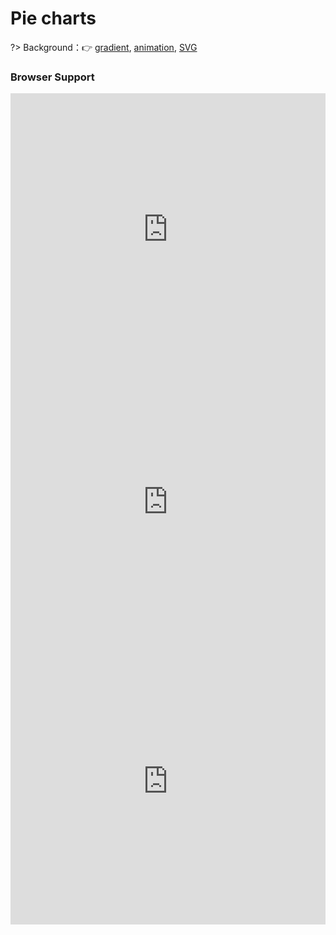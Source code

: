 
# Pie charts

?> Background：:point_right: [gradient](https://developer.mozilla.org/zh-CN/docs/Web/CSS/gradient), [animation](https://developer.mozilla.org/zh-CN/docs/Web/CSS/animation), [SVG](https://developer.mozilla.org/zh-CN/docs/Web/SVG/Tutorial)

<!-- !> stroke-dashoffset = percentage | length | inherit <br> stroke-dasharray = dasharray | inherit -->

<vuep template="#pie-chart"></vuep>

<script v-pre type="text/x-template" id="pie-chart">

<style>
  main{
    width: 100%;
    padding: 60px 0;
  }
  .chart{
    display: flex;
    flex-wrap: wrap;
    justify-content: space-around;
    align-items: center;
    margin-bottom: 29px;
  }
  .chart > p{
    width: 199px;
  }
  .chart > div{
    width: 100px; 
    height: 100px;
    border-radius: 50%;
    background-color: #E8E2D6;
    background-image: linear-gradient(to right, transparent 50%, #b4a078 0);
  }
  .chart:nth-of-type(1) div::before {
    content: "";
    display: block;
    margin-left: 50%;
    height: 100%;
    border-radius: 0 100% 100% 0 / 0 50% 50% 0;
    background-color: inherit;
    transform-origin: 0 50%;
    transform: rotate(.3turn);
  }
  .chart:nth-of-type(2) div::before{
    content: "";
    display: block;
    margin-left: 50%;
    height: 100%;
    border-radius: 0 100% 100% 0 / 0 50% 50% 0;
    background-color: inherit;
    transform-origin: 0 50%;
    animation: pie-chart-spin1 3s linear 1.6 forwards,
                pie-chart-bg1 3s step-end 1 forwards;
  }
  .chart:nth-of-type(3) > div::before{
    content: "";
    display: block;
    margin-left: 50%;
    height: 100%;
    border-radius: 0 100% 100% 0 / 0 50% 50% 0;
    background-color: inherit;
    transform-origin: 0 50%;
    animation: pie-chart-spin1 3s linear 1.6 forwards,
                pie-chart-bg1 3s step-end 1 forwards;
  }
  .chart:nth-of-type(3) > div::before{
    animation-delay: -1.5s;
  }
  svg{
    width: 100px; height: 100px;
    transform: rotate(-90deg);
    background: #E8E2D6;
    border-radius: 50%;
  }
  .chart:nth-of-type(4) svg > circle{
    fill: #E8E2D6;
    stroke: #b4a078;
    stroke-width: 32;
    stroke-dasharray: 0 100;
    animation: pie-chart-fillup 6s linear infinite;
  }
  .chart:nth-of-type(5) svg > circle:nth-of-type(1){
    fill: #fff;
    stroke: #b4a078;
    stroke-width: 32;
    stroke-dasharray: 0 100; /* 36% */
    stroke-dashoffset: -64;
    animation: pie-chart-per1 2s linear 1 forwards;
  }
  .chart:nth-of-type(5) svg > circle:nth-of-type(2){
    fill: transparent; 
    stroke: #cabca0;
    stroke-width: 32;
    stroke-dasharray: 0 100; /* 32% */
    stroke-dashoffset: -32;
    animation: pie-chart-per2 2s linear 1 forwards;
  }
  .chart:nth-of-type(5) svg > circle:nth-of-type(3){
    fill: transparent; 
    stroke: #e1d9c9;
    stroke-width: 32;
    stroke-dasharray: 0 100; /* 32% */
    stroke-dashoffset: 0;
    animation: pie-chart-per3 2s linear 1 forwards;
  }
  @keyframes pie-chart-spin1 {
    to { transform: rotate(.5turn); }
  }
  @keyframes pie-chart-bg1 {
    to { background: #b4a078; }
  }
  @keyframes pie-chart-spin2 {
    to { transform: rotate(.5turn); }
  }
  @keyframes pie-chart-bg2 {
    50% { background: #b4a078; }
  }
  @keyframes pie-chart-fillup{
    to { stroke-dasharray: 100 100; }
  }
  @keyframes pie-chart-per1{
    to { stroke-dasharray: 37 100; }
  }
  @keyframes pie-chart-per2{
    to { stroke-dasharray: 32 100; }
  }
  @keyframes pie-chart-per3{
    to { stroke-dasharray: 32 100; }
  }
</style>
<template>
  <main>
    <div class="chart">
      <p>① rotate()</p>
      <div class="pie"></div>
    </div>
    <div class="chart">
      <p>② css animation</p>
      <div class="pie"></div>
    </div>
    <div class="chart">
      <p>④ start animation from the specified location</p>
      <div class="pie"></div>
    </div>
    <div class="chart">
      <p>⑤ SVG change dasharray to percentage</p>
      <svg viewBox="0 0 32 32">
        <circle r="16" cx="16" cy="16"></circle>
      </svg>
    </div>
    <div class="chart">
      <p>⑥ SVG add multiple colors</p>
      <svg viewBox="0 0 32 32">
        <circle r="16" cx="16" cy="16"></circle>
        <circle r="16" cx="16" cy="16"></circle>
        <circle r="16" cx="16" cy="16"></circle>
      </svg>
    </div>
  </main>
</template>
<script>
</script>
</script>

### Browser Support

<iframe
  width="100%"
  height="436px"
  frameborder="0"
  src="https://caniuse.bitsofco.de/embed/index.html?feat=css-gradients&amp;periods=future_1,current,past_1,past_2,past_3&amp;accessible-colours=false">
</iframe>

<iframe
  width="100%"
  height="436px"
  frameborder="0"
  src="https://caniuse.bitsofco.de/embed/index.html?feat=css-animation&amp;periods=future_1,current,past_1,past_2,past_3&amp;accessible-colours=false">
</iframe>

<iframe
  width="100%"
  height="458px"
  frameborder="0"
  src="https://caniuse.bitsofco.de/embed/index.html?feat=svg&amp;periods=future_1,current,past_1,past_2,past_3&amp;accessible-colours=false">
</iframe>
